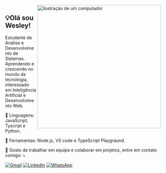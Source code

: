 <img src="https://raw.githubusercontent.com/MicaelliMedeiros/micaellimedeiros/master/image/computer-illustration.png" alt="ilustração de um computador" min-width="400px" max-width="400px" width="400px" align="right">

<h2>💡Olá sou Wesley!</h2>

<p align="left"> 
Estudante de Análise e Desenvolvimento de Sistemas. Aprendendo e crescendo no mundo da tecnologia, interessado em Inteligência Artificial e Desenvolvimento Web.
</p>

<p align="left">
  🦄 Linguagens: JavaScript, Tyscript e Python.
</p>

<p align="left">
  💼 Ferramentas: Node.js, VS code e TypeScript Playgraund.
</p>

<p align="left">
  💌 Gosto de trabalhar em equipe e colaborar em projetos, entre em contato comigo: ⤵️
</p>

<p align="left">
  <a href="mailto:wesleyt584@gmail.com" title="Gmail">
  <img src="https://img.shields.io/badge/-Gmail-FF0000?style=flat-square&labelColor=FF0000&logo=gmail&logoColor=white&link=LINK-DO-SEU-GMAIL" alt="Gmail"/></a>
  <a href="#" title="LinkedIn">
  <img src="https://img.shields.io/badge/-Linkedin-0e76a8?style=flat-square&logo=Linkedin&logoColor=white&link=LINK-DO-SEU-LINKEDIN" alt="LinkedIn"/></a>
  <a href="#" title="WhatsApp">
  <img src="https://img.shields.io/badge/-WhatsApp-25d366?style=flat-square&labelColor=25d366&logo=whatsapp&logoColor=white&link=API-DO-SEU-WHATSAPP" alt="WhatsApp"/></a>
</p>
